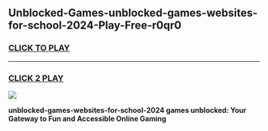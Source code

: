 
## Unblocked-Games-unblocked-games-websites-for-school-2024-Play-Free-r0qr0
<h3>
<a href="https://premium76.site?title=unblocked-games-websites-for-school-2024&ref=09A">CLICK TO PLAY</a></h3>
<hr>

<h3>
<a href="https://premium76.site?title=unblocked-games-websites-for-school-2024&ref=09A">CLICK 2 PLAY</a>
  
</h3>

<a href="https://premium76.site?title=unblocked-games-websites-for-school-2024&ref=09A"><img src="https://clearcache.store/games.png"></a>


**unblocked-games-websites-for-school-2024 games unblocked: Your Gateway to Fun and Accessible Online Gaming**
